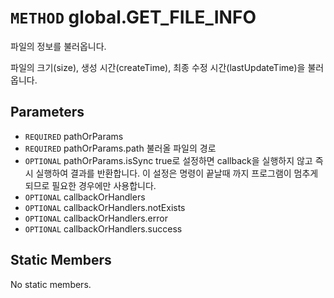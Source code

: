 # `METHOD` global.GET_FILE_INFO
파일의 정보를 불러옵니다.

파일의 크기(size), 생성 시간(createTime), 최종 수정 시간(lastUpdateTime)을 불러옵니다.

## Parameters
* `REQUIRED` pathOrParams 
* `REQUIRED` pathOrParams.path	불러올  파일의 경로
* `OPTIONAL` pathOrParams.isSync	true로  설정하면 callback을 실행하지 않고 즉시 실행하여 결과를 반환합니다. 이 설정은 명령이 끝날때 까지 프로그램이 멈추게 되므로 필요한 경우에만 사용합니다.
* `OPTIONAL` callbackOrHandlers 
* `OPTIONAL` callbackOrHandlers.notExists 
* `OPTIONAL` callbackOrHandlers.error 
* `OPTIONAL` callbackOrHandlers.success 

## Static Members
No static members.
